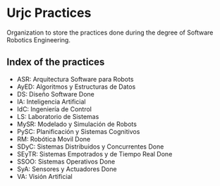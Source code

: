# Urjc Practices
Organization to store the practices done during the degree of Software Robotics Engineering.

## Index of the practices
- ASR: Arquitectura Software para Robots
- AyED: Algoritmos y Estructuras de Datos 
- DS: Diseño Software   Done
- IA: Inteligencia Artificial
- IdC: Ingeniería de Control
- LS: Laboratorio de Sistemas
- MySR: Modelado y Simulación de Robots
- PySC: Planificación y Sistemas Cognitivos
- RM: Robótica Movil   Done
- SDyC: Sistemas Distribuidos y Concurrentes   Done
- SEyTR: Sistemas Empotrados y de Tiempo Real   Done
- SSOO: Sistemas Operativos   Done
- SyA: Sensores y Actuadores   Done
- VA: Visión Artificial
